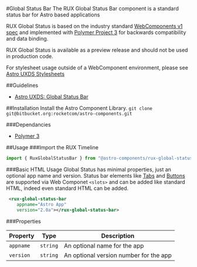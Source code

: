 #Global Status Bar
The RUX Global Status Bar component is a standard status bar for Astro based applications

RUX Global Status is based on the industry standard [WebComponents v1 spec](https://html.spec.whatwg.org/multipage/custom-elements.html) and implemented with [Polymer Project 3](https://www.polymer-project.org) for backwards compatibility and data binding.

RUX Global Status is available as a preview release and should not be used in production code.

For stylesheet usage outside of a WebComponent environment, please see [Astro UXDS Stylesheets](https://bitbucket.org/rocketcom/astro-styles)

##Guidelines

* [Astro UXDS: Global Status Bar](https://www.astrouxds.com/library/global-status-bar)

##Installation
Install the Astro Component Library.
`git clone git@bitbucket.org:rocketcom/astro-components.git`

###Dependancies

* [Polymer 3](https://www.polymer-project.com)

##Usage
###Import the RUX Timeline

```javascript
import { RuxGlobalStatusBar } from "@astro-components/rux-global-status-bar/rux-global-status-bar.js";
```

###Basic HTML Usage
Global Status has minimal properties, just an optional app name and version. Status bar elements like [Tabs](https://www.astrouxds.com/library/tabs) and [Buttons](https://www.astrouxds.com/library/buttons) are supported via Web Componet `<slots>` and can be added like standard HTML, indeed even standard HTML can be added.

```xml
 <rux-global-status-bar
 	appname="Astro App"
	version="2.0a"></rux-global-status-bar>
```

###Properties

| Property          | Type      | Description                                                                                                                                                                                                                                                        |
| ----------------- | --------- | ------------------------------------------------------------------------------------------------------------------------------------------------------------------------------------------------------------------------------------------------------------------ |
| `appname`          | `string`  | An optional name for the app|
| `version`        | `string`  | An optional version number for the app                                                                                                                                                                                      |

